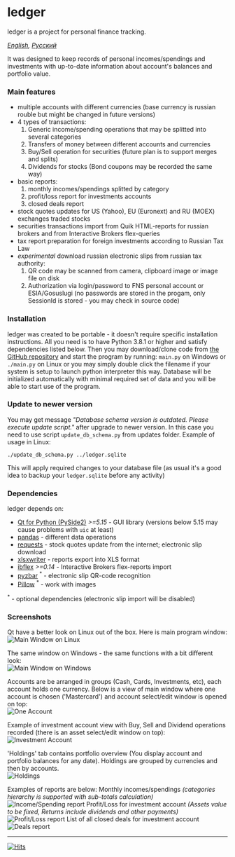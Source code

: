 # ledger
ledger is a project for personal finance tracking.

*[English](README.md), [Русский](README.ru.md)*

It was designed to keep records of personal incomes/spendings and investments with up-to-date information about account's balances and portfolio value.

### Main features
- multiple accounts with different currencies (base currency is russian rouble but might be changed in future versions)
- 4 types of transactions: 
    1. Generic income/spending operations that may be splitted into several categories
    2. Transfers of money between different accounts and currencies
    3. Buy/Sell operation for securities (future plan is to support merges and splits)
    4. Dividends for stocks (Bond coupons may be recorded the same way)
- basic reports:
    1. monthly incomes/spendings splitted by category
    2. profit/loss report for investments accounts
    3. closed deals report 
- stock quotes updates for US (Yahoo), EU (Euronext) and RU (MOEX) exchanges traded stocks
- securities transactions import from Quik HTML-reports for russian brokers and from Interactive Brokers flex-queries
- tax report preparation for foreign investments according to Russian Tax Law
- *experimental* download russian electronic slips from russian tax authority:
    1. QR code may be scanned from camera, clipboard image or image file on disk
    2. Authorization via login/password to FNS personal account or ESIA/Gosuslugi (no passwords are stored in the progam, only SessionId is stored - you may check in source code)

### Installation
ledger was created to be portable - it doesn't require specific installation instructions. All you need is to have Python 3.8.1 or higher and satisfy dependencies listed below.
Then you may download/clone code from [the GitHub repository](https://github.com/titov-vv/ledger) and start the program by running: `main.py` on Windows or `./main.py` on Linux or you may simply double click the filename if your system is setup to launch python interpreter this way.
Database will be initialized automatically with minimal required set of data and you will be able to start use of the program.

### Update to newer version
You may get message _"Database schema version is outdated. Please execute update script."_ after upgrade to newer version.
In this case you need to use script `update_db_schema.py` from updates folder. Example of usage in Linux:

`./update_db_schema.py ../ledger.sqlite`

This will apply required changes to your database file (as usual it's a good idea to backup your `ledger.sqlite` before any activity)

### Dependencies
ledger depends on:
* [Qt for Python (PySide2)](https://wiki.qt.io/Qt_for_Python) *>=5.15* - GUI library (versions below 5.15 may cause problems with `uic` at least)
* [pandas](https://pandas.pydata.org/) - different data operations
* [requests](https://requests.readthedocs.io/) - stock quotes update from the internet; electronic slip download
* [xlsxwriter](https://xlsxwriter.readthedocs.io/) - reports export into XLS format
* [ibflex](https://github.com/csingley/ibflex) *>=0.14* - Interactive Brokers flex-reports import 
* [pyzbar](https://github.com/NaturalHistoryMuseum/pyzbar/) <sup>*</sup> - electronic slip QR-code recognition
* [Pillow](https://pillow.readthedocs.io/en/stable/) <sup>*</sup> - work with images

<sup>*</sup> - optional dependencies (electronic slip import will be disabled)

### Screenshots
Qt have a better look on Linux out of the box. Here is main program window:  
![Main Window on Linux](https://github.com/titov-vv/ledger/blob/master/screenshots/main_linux.png?raw=true)

The same window on Windows - the same functions with a bit different look:  
![Main Window on Windows](https://github.com/titov-vv/ledger/blob/master/screenshots/main_windows.png?raw=true)

Accounts are be arranged in groups (Cash, Cards, Investments, etc), each account holds one currency.
Below is a view of main window where one account is chosen ('Mastercard') and account select/edit window is opened on top:  
![One Account](https://github.com/titov-vv/ledger/blob/master/screenshots/one_account_view.png?raw=true)

Example of investment account view with Buy, Sell and Dividend operations recorded (there is an asset select/edit window on top):  
![Investment Account](https://github.com/titov-vv/ledger/blob/master/screenshots/stocks_and_investment_account.png?raw=true)

'Holdings' tab contains portfolio overview (You display account and portfolio balances for any date).
Holdings are grouped by currencies and then by accounts.  
![Holdings](https://github.com/titov-vv/ledger/blob/master/screenshots/investment_portfolio_holdings.png?raw=true)

Examples of reports are below:
Monthly incomes/spendings *(categories hierarchy is supported with sub-totals calculation)*  
![Income/Spending report](https://github.com/titov-vv/ledger/blob/master/screenshots/report_income_spending.png?raw=true)
Profit/Loss for investment account *(Assets value to be fixed, Returns include dividends and other payments)*  
![Profit/Loss report](https://github.com/titov-vv/ledger/blob/master/screenshots/report_profit_loss.png?raw=true)
List of all closed deals for investment account  
![Deals report](https://github.com/titov-vv/ledger/blob/master/screenshots/report_deals.png?raw=true)

 ---

[![Hits](https://hits.seeyoufarm.com/api/count/incr/badge.svg?url=https%3A%2F%2Ftitov-vv.github.io%2Fledger%2F&count_bg=%2379C83D&title_bg=%23555555&icon=&icon_color=%23E7E7E7&title=hits&edge_flat=false)](https://hits.seeyoufarm.com)